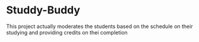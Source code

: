 # Studdy-Buddy
This project actually moderates the students based on the schedule on their studying and providing credits on thei completion
